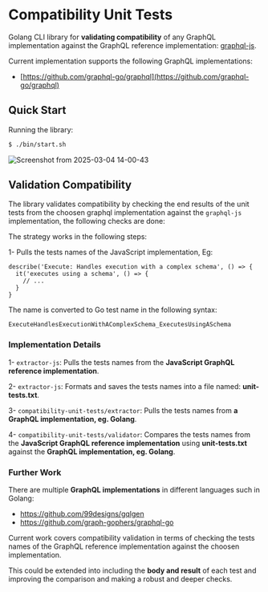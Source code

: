 # Compatibility Unit Tests

Golang CLI library for **validating compatibility** of any GraphQL implementation against the GraphQL reference implementation: [graphql-js](https://github.com/graphql/graphql-js).


Current implementation supports the following GraphQL implementations:
- [https://github.com/graphql-go/graphql](https://github.com/graphql-go/graphql)

## Quick Start

Running the library:

```bash
$ ./bin/start.sh

```

![Screenshot from 2025-03-04 14-00-43](https://github.com/user-attachments/assets/d0040404-3d70-4b4e-9051-f6f520178075)



## Validation Compatibility 

The library validates compatibility by checking the end results of the unit tests from the choosen graphql implementation
against the `graphql-js` implementation, the following checks are done:

The strategy works in the following steps:

1- Pulls the tests names of the JavaScript implementation, Eg:
```
describe('Execute: Handles execution with a complex schema', () => {
  it('executes using a schema', () => {
    // ...
  }
}
```

The name is converted to Go test name in the following syntax:
```
ExecuteHandlesExecutionWithAComplexSchema_ExecutesUsingASchema
```

### Implementation Details

1- `extractor-js`: Pulls the tests names from the **JavaScript GraphQL reference implementation**.

2- `extractor-js`: Formats and saves the tests names into a file named: **unit-tests.txt**.

3- `compatibility-unit-tests/extractor`: Pulls the tests names from **a GraphQL implementation, eg. Golang**.

4- `compatibility-unit-tests/validator`: Compares the tests names from the **JavaScript GraphQL reference implementation** using **unit-tests.txt** against the **GraphQL implementation, eg. Golang**.


### Further Work

There are multiple **GraphQL implementations** in different languages such in Golang: 
- https://github.com/99designs/gqlgen
- https://github.com/graph-gophers/graphql-go

Current work covers compatibility validation in terms of checking the tests names of the GraphQL reference implementation against the choosen implementation.

This could be extended into including the **body and result** of each test and improving the comparison and making a robust and deeper checks.

